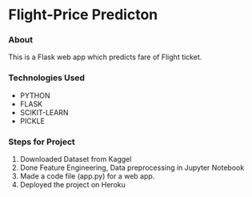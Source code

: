 # Flight-Price Predicton

### About

This is a Flask web app which predicts fare of Flight ticket.

### Technologies Used

- PYTHON
- FLASK
- SCIKIT-LEARN
- PICKLE

### Steps for Project

1. Downloaded Dataset from Kaggel
2. Done Feature Engineering, Data preprocessing in Jupyter Notebook
3. Made a  code file (app.py) for a web app.
4. Deployed the project on Heroku
